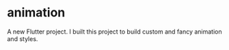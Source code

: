 # animation

A new Flutter project.
I built this project to build custom and fancy animation and styles.



